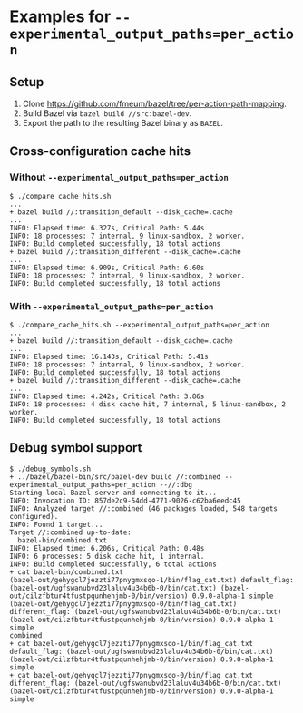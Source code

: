 # Examples for `--experimental_output_paths=per_action`

## Setup

1. Clone https://github.com/fmeum/bazel/tree/per-action-path-mapping.
2. Build Bazel via `bazel build //src:bazel-dev`.
3. Export the path to the resulting Bazel binary as `BAZEL`.

## Cross-configuration cache hits

### Without `--experimental_output_paths=per_action`
```shell
$ ./compare_cache_hits.sh
...
+ bazel build //:transition_default --disk_cache=.cache
...
INFO: Elapsed time: 6.327s, Critical Path: 5.44s
INFO: 18 processes: 7 internal, 9 linux-sandbox, 2 worker.
INFO: Build completed successfully, 18 total actions
+ bazel build //:transition_different --disk_cache=.cache
...
INFO: Elapsed time: 6.909s, Critical Path: 6.60s
INFO: 18 processes: 7 internal, 9 linux-sandbox, 2 worker.
INFO: Build completed successfully, 18 total actions
```

### With `--experimental_output_paths=per_action`
```shell
$ ./compare_cache_hits.sh --experimental_output_paths=per_action
...
+ bazel build //:transition_default --disk_cache=.cache
...
INFO: Elapsed time: 16.143s, Critical Path: 5.41s
INFO: 18 processes: 7 internal, 9 linux-sandbox, 2 worker.
INFO: Build completed successfully, 18 total actions
+ bazel build //:transition_different --disk_cache=.cache
...
INFO: Elapsed time: 4.242s, Critical Path: 3.86s
INFO: 18 processes: 4 disk cache hit, 7 internal, 5 linux-sandbox, 2 worker.
INFO: Build completed successfully, 18 total actions
```

## Debug symbol support

```shell
$ ./debug_symbols.sh
+ ../bazel/bazel-bin/src/bazel-dev build //:combined --experimental_output_paths=per_action --//:dbg
Starting local Bazel server and connecting to it...
INFO: Invocation ID: 857de2c9-54dd-4771-9026-c62ba6eedc45
INFO: Analyzed target //:combined (46 packages loaded, 548 targets configured).
INFO: Found 1 target...
Target //:combined up-to-date:
  bazel-bin/combined.txt
INFO: Elapsed time: 6.206s, Critical Path: 0.48s
INFO: 6 processes: 5 disk cache hit, 1 internal.
INFO: Build completed successfully, 6 total actions
+ cat bazel-bin/combined.txt
(bazel-out/gehygcl7jezzti77pnygmxsqo-1/bin/flag_cat.txt) default_flag: (bazel-out/ugfswanubvd23laluv4u34b6b-0/bin/cat.txt) (bazel-out/cilzfbtur4tfustpqunhehjmb-0/bin/version) 0.9.0-alpha-1 simple
(bazel-out/gehygcl7jezzti77pnygmxsqo-0/bin/flag_cat.txt) different_flag: (bazel-out/ugfswanubvd23laluv4u34b6b-0/bin/cat.txt) (bazel-out/cilzfbtur4tfustpqunhehjmb-0/bin/version) 0.9.0-alpha-1 simple
combined
+ cat bazel-out/gehygcl7jezzti77pnygmxsqo-1/bin/flag_cat.txt
default_flag: (bazel-out/ugfswanubvd23laluv4u34b6b-0/bin/cat.txt) (bazel-out/cilzfbtur4tfustpqunhehjmb-0/bin/version) 0.9.0-alpha-1 simple
+ cat bazel-out/gehygcl7jezzti77pnygmxsqo-0/bin/flag_cat.txt
different_flag: (bazel-out/ugfswanubvd23laluv4u34b6b-0/bin/cat.txt) (bazel-out/cilzfbtur4tfustpqunhehjmb-0/bin/version) 0.9.0-alpha-1 simple
```
